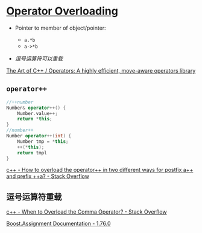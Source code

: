 # [Operator Overloading](https://en.cppreference.com/w/cpp/language/operators)
- Pointer to member of object/pointer:
  - `a.*b`
  - `a->*b`

- *逗号运算符可以重载*

[The Art of C++ / Operators: A highly efficient, move-aware operators library](https://github.com/taocpp/operators)

## `operator++`
```cpp
//++number
Number& operator++() {
	Number.value++;
	return *this;
}
//number++
Number operator++(int) {
	Number tmp = *this;
	++(*this);
	return tmpl
}
```

[c++ - How to overload the operator++ in two different ways for postfix a++ and prefix ++a? - Stack Overflow](https://stackoverflow.com/questions/3846296/how-to-overload-the-operator-in-two-different-ways-for-postfix-a-and-prefix)

## 逗号运算符重载
[c++ - When to Overload the Comma Operator? - Stack Overflow](https://stackoverflow.com/questions/5602112/when-to-overload-the-comma-operator)

[Boost.Assignment Documentation - 1.76.0](https://www.boost.org/doc/libs/1_76_0/libs/assign/doc/index.html)
